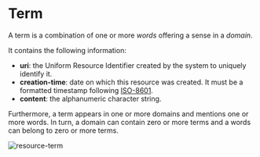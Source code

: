 # Term
A term is a combination of one or more *words* offering a sense in a *domain*. 

It contains the following information: 
* **uri**: the Uniform Resource Identifier created by the system to uniquely identify it. 
* **creation-time**:  date  on  which  this  resource  was  created.  It  must  be  a  formatted  timestamp  following [ISO-8601](http://www.iso.org/iso/home/standards/iso8601.htm). 
* **content**: the alphanumeric character string. 

Furthermore, a term appears in one or more domains and mentions one or more words. In turn, a domain can contain zero or more terms and a words can belong to zero or more terms.

![resource-term](https://dl.dropboxusercontent.com/u/299257/librairy/figures/resource-term.png)
